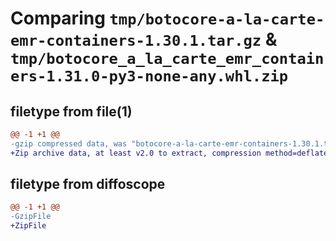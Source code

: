 # Comparing `tmp/botocore-a-la-carte-emr-containers-1.30.1.tar.gz` & `tmp/botocore_a_la_carte_emr_containers-1.31.0-py3-none-any.whl.zip`

## filetype from file(1)

```diff
@@ -1 +1 @@
-gzip compressed data, was "botocore-a-la-carte-emr-containers-1.30.1.tar", last modified: Thu Jul  6 01:45:06 2023, max compression
+Zip archive data, at least v2.0 to extract, compression method=deflate
```

## filetype from diffoscope

```diff
@@ -1 +1 @@
-GzipFile
+ZipFile
```

